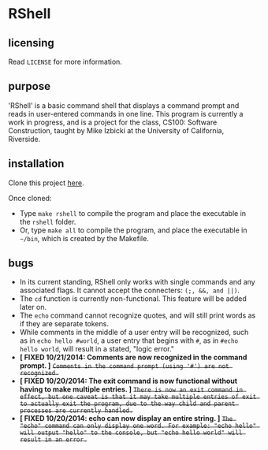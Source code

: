 RShell
======
licensing
---------
Read `LICENSE` for more information.

purpose
-------
'RShell' is a basic command shell that displays a command prompt and reads in user-entered commands
in one line.
This program is currently a work in progress, and is a project for the class, CS100: Software Construction, taught by Mike Izbicki at the University of California, Riverside.

installation
------------
Clone this project [here](https://github.com/jstod001/rshell.git).

Once cloned:
* Type `make rshell` to compile the program and place the executable in the `rshell` folder.
* Or, type `make all` to compile the program, and place the executable in `~/bin`, which is created by the Makefile.

bugs
----
* In its current standing, RShell only works with single commands and any associated flags. It cannot accept the connecters:
`(;, &&, and ||)`.
* The `cd` function is currently non-functional. This feature will be added later on.
* The `echo` command cannot recognize quotes, and will still print words as if they are separate tokens.
* While comments in the middle of a user entry will be recognized, such as in `echo hello #world`, a user entry that begins with `#`, as in `#echo hello world`, will result in a stated, "logic error."
* **[ FIXED 10/21/2014: Comments are now recognized in the command prompt. ]** ~~`Comments in the command prompt (using '#') are not recognized.`~~
* **[ FIXED 10/20/2014: The exit command is now functional without having to make multiple entries. ]** ~~`There is now an exit command in effect, but one caveat is that it may take multiple entries of exit to actually exit the program, due to the way child and parent processes are currently handled.`~~
* **[ FIXED 10/20/2014: echo can now display an entire string. ]** ~~`The "echo" command can only display one word. For example: "echo hello" will output "hello" to the console, but "echo hello world" will result in an error.`~~
